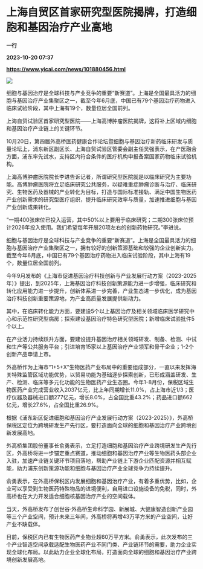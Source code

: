 # 上海自贸区首家研究型医院揭牌，打造细胞和基因治疗产业高地
**一行**

**2023-10-20 07:37**

**https://www.yicai.com/news/101880456.html**

![](https://imgcdn.yicai.com/uppics/slides/2023/10/5774f7c859284fa7c232ad7a4d84edf3.jpg)

细胞与基因治疗是全球科技与产业竞争的重要“新赛道”。上海是全国最具活力的细胞与基因治疗产业集聚区之一，截至今年6月底，中国已有79个基因治疗药物进入临床试验阶段，其中上海有19个，数量位居全国前列。

上海自贸试验区首家研究型医院——上海高博肿瘤医院揭牌，这将补上区域内细胞和基因治疗产业链上的关键环节。

10月20日，第四届外高桥医药健康合作论坛暨细胞与基因治疗新药临床研发与质量论坛上，浦东新区副区长、上海自贸试验区管委会副主任吴强表示，在产医融合方面，浦东率先试水，支持区内符合条件的医疗机构申报备案国家药物临床试验机构。

上海高博肿瘤医院院长李进告诉记者，所谓研究型医院就是以临床研究为主要功能。高博肿瘤医院将立足临床研究公共服务，以疑难重症肿瘤诊断与治疗、临床研究、生物医药及器械的产业转化为目标，打造与国际标准接轨、满足中国生物医药产业创新需求的研究型医疗组织，提升临床研究效率与质量，加速推进细胞与基因产业创新成果转化。

“一期400张床位已投入运营，其中50%以上要用于临床研究；二期300张床位预计2026年投入使用。我们希望每年开展20项左右的创新药物研究。”李进说。

细胞与基因治疗是全球科技与产业竞争的重要“新赛道”。上海是全国最具活力的细胞与基因治疗产业集聚区之一，拥有较好的创新策源基础和较强的企业创新实力。截至今年6月底，中国已有79个基因治疗药物进入临床试验阶段，其中上海有19个，数量位居全国前列。

今年9月发布的《上海市促进基因治疗科技创新与产业发展行动方案（2023-2025年）》提出，到2025年，上海基因治疗科技创新策源能力进一步增强，临床研究和转化应用能力进一步提升，创新体系进一步完善，产业生态进一步优化，成为基因治疗科技创新重要策源地，为产业高质量发展提供新动力。

其中，在临床转化能力方面，要建设5个以上基因治疗及相关领域临床医学研究中心和示范性研究型病房；探索建设基因治疗特色研究型医院；新增临床试验批件5个以上。

在产业活力持续跃升方面，要建设提升基因治疗相关领域研发、制备、检测、中试和生产等公共服务平台；引进培育15家以上基因治疗产业领军和骨干企业；1-2个创新产品申请上市。

外高桥作为上海市“1+5+X”生物医药产业布局中的重要组成部分，一直以来发挥海关特殊监管区域功能优势，以贸易功能为基础逐步探索创新，已形成涵盖研发、生产、检测、临床等多元化功能的生物医药产业生态圈。今年1-8月份，保税区域生物医药产业完成营业收入2037亿元，比上年同期增长11.0%，占上海市近1/3；医疗仪器及器械进口额277亿元，增长8.0%，占全国比重43.2%；药品进口额662亿元，增长27.6%，占全国比重26.9%。

根据《浦东新区促进细胞和基因治疗产业发展行动方案（2023-2025）》，外高桥保税区定位为跨境研发生产先行区，要打造面向全球的细胞和基因治疗产业跨境创新发展高地。

外高桥集团股份董事长俞勇表示，立足打造细胞和基因治疗产业跨境研发生产先行区，外高桥将进一步锚定重点赛道，推动细胞和基因治疗产业等生物医药头部企业入驻，加速产业链关键环节项目落地，帮助产业链上下游企业匹配资源并相互赋能，助力浦东创新策源功能和细胞与基因治疗产业全球竞争力持续提升。

俞勇表示，在外高桥保税区内发展细胞和基因治疗产业，有着多重优势，比如，企业可以享受到生物医药特殊物品的进境便利，自用进口设施设备的免税，同时，外高桥也在大力开发适合细胞核基因治疗产业的空间载体。

当天，外高桥发布了创世谷·外高桥生命科学园、新展城、大健康智造创新产业园等三个产业空间，预计未来三年间，外高桥将再增43万平方米的产业空间，让好产业不缺载体。

目前，保税区内已有生物医药产业物业超60万平方米。俞勇表示，此次发布的三个产业智造空间承载适配生物医药产业不同门类、产业链环节的需要，助力企业实现全球化布局。以此助力企业全球化布局，打造面向全球的细胞和基因治疗产业跨境创新发展高地。